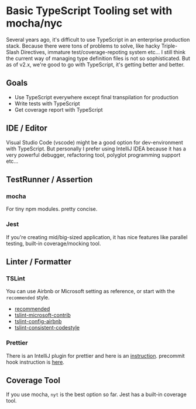 # Basic TypeScript Tooling set with mocha/nyc

Several years ago, it's difficult to use TypeScript in an enterprise production stack. Because there were tons of problems to solve, like hacky Triple-Slash Directives, immature test/coverage-repoting system etc... I still think the current way of managing type definition files is not so sophisticated. But as of v2.x, we're good to go with TypeScript, it's getting better and better.

## Goals

* Use TypeScript everywhere except final transpilation for production
* Write tests with TypeScript
* Get coverage report with TypeScript


## IDE / Editor

Visual Studio Code (vscode) might be a good option for dev-environment with TypeScript. But personally I prefer using IntelliJ IDEA because it has a very powerful debugger, refactoring tool, polyglot programming support etc...

## TestRunner / Assertion

### mocha
For tiny npm modules. pretty concise.

### Jest
If you're creating mid/big-sized application, it has nice features like parallel testing, built-in coverage/mocking tool.


## Linter / Formatter

### TSLint

You can use Airbnb or Microsoft setting as reference, or start with the `recommended` style. 

* [recommended](https://github.com/palantir/tslint/blob/master/src/configs/recommended.ts)
* [tslint-microsoft-contrib](https://github.com/Microsoft/tslint-microsoft-contrib)
* [tslint-config-airbnb](https://github.com/progre/tslint-config-airbnb)
* [tslint-consistent-codestyle](https://github.com/ajafff/tslint-consistent-codestyle)

### Prettier

There is an IntelliJ plugin for prettier and here is an [instruction](https://prettier.io/docs/en/webstorm.html).
precommit hook instruction is [here](https://prettier.io/docs/en/precommit.html).

## Coverage Tool

If you use mocha, `nyt` is the best option so far. Jest has a built-in coverage tool.